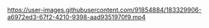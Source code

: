 

https://user-images.githubusercontent.com/91854884/183329906-a6972ed3-67f2-4210-9398-aad9351970f9.mp4

